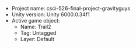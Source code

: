 <!-- UNITY CODE ASSIST INSTRUCTIONS START -->
- Project name: csci-526-final-project-gravityguys
- Unity version: Unity 6000.0.34f1
- Active game object:
  - Name: Trail2
  - Tag: Untagged
  - Layer: Default
<!-- UNITY CODE ASSIST INSTRUCTIONS END -->